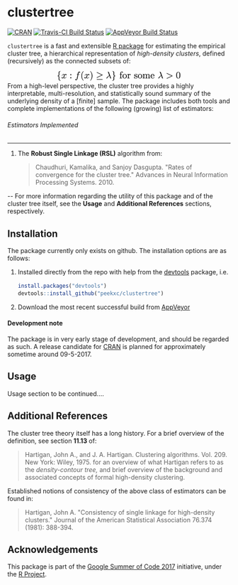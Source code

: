 # clustertree
[![CRAN](http://www.r-pkg.org/badges/version/clustertree)](#)
[![Travis-CI Build Status](https://travis-ci.org/peekxc/clustertree.svg?branch=master)](https://travis-ci.org/peekxc/clustertree)
[![AppVeyor Build Status](https://ci.appveyor.com/api/projects/status/github/peekxc/clustertree?branch=master&svg=true)](https://ci.appveyor.com/project/peekxc/clustertree)

`clustertree` is a fast and extensible [R package](https://www.r-project.org/package) for estimating the empirical cluster tree, a hierarchical representation of *high-density clusters*, defined (recursively) as the connected subsets of: 
<div style = "text-align:center" align="center"> <img src="clustertree.png" width = "278"/> </div>
From a high-level perspective, the cluster tree provides a highly interpretable, multi-resolution, and statistically sound summary of the underlying density of a [finite] sample. The package includes both tools and complete implementations of the following (growing) list of estimators: 

###### Estimators Implemented
---
1. The **Robust Single Linkage (RSL)** algorithm from: 

	> Chaudhuri, Kamalika, and Sanjoy Dasgupta. "Rates of convergence for the cluster tree." Advances in Neural Information Processing Systems. 2010.
	
--
For more information regarding the utility of this package and of the cluster tree itself, see the **Usage** and **Additional References** sections, respectively.  
<!--The applications are many—density-based clustering is one such application. The benefits of density-based clustering are numerous, including the ability to capture clusters of arbitrary or non-convex shapes, they do not require *a priori* knowledge concerning number of clusters to find, and they are more often than not robust to varying amounts noise. Akin to some density-based clustering approaches, the cluster tree shares another benefit relatively absent in other clustering approaches: the definition of what constitutes a cluster and its overall object of inference, the hierarchical tree of high-density clusters, is clearly and formally stated. -->

## Installation 
The package currently only exists on github. The installation options are as follows: 

1. Installed directly from the repo with help from the [devtools](https://github.com/hadley/devtools) package, i.e. 

	```R
	install.packages("devtools")
	devtools::install_github("peekxc/clustertree")
	```
2. Download the most recent successful build from [AppVeyor](https://ci.appveyor.com/api/projects/peekxc/clustertree/artifacts/bin/debug.zip?branch=master
) 
#### Development note 

The package is in very early stage of development, and should be regarded as such. A release candidate for [CRAN](https://cran.r-project.org/) is planned for approximately sometime around 09-5-2017. 

## Usage 
Usage section to be continued.... 

## Additional References
The cluster tree theory itself has a long history. For a brief overview of the definition, see section  **11.13** of: 
> Hartigan, John A., and J. A. Hartigan. Clustering algorithms. Vol. 209. New York: Wiley, 1975.
for an overview of what Hartigan refers to as the *density-contour tree,* and brief overview of the background and associated concepts of formal high-density clustering. 

Established notions of consistency of the above class of estimators can be found in: 
> Hartigan, John A. "Consistency of single linkage for high-density clusters." Journal of the American Statistical Association 76.374 (1981): 388-394.


## Acknowledgements 
This package is part of the [Google Summer of Code 2017](https://summerofcode.withgoogle.com/dashboard/project/5111030546956288/overview/) initiative, under the [R Project](https://www.r-project.org/). 